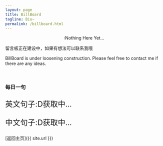 ```yaml
---
layout: page
title: BillBoard
tagline: Biu~
permalink: /billboard.html
---
```

<div style="text-align:center">:Nothing Here Yet...</div>
<p>留言板正在建设中，如果有想法可以联系我哦</p>
<p> BillBoard is under loosening construction. Please feel free to contact me if there are any ideas.</p><br>

### 每日一句
<div class="pfCustomCode" style="font-size: 18pt">
<p id="content_span">英文句子:D获取中...</p>
<p id="note_span">中文句子:D获取中...</p>
<script>//友情提示这玩意需要加载jQuery，因为金山词霸返回的这玩意是跨域访问得到的，native需要jsonp或者fetchAPI顶级用法
            //2024年1月更新，已接近支持原生运行了，采用了一点浏览器特性 ，使用fetchAP搞定了
            (function () {
              var script = document.createElement('script');
              script.src = 'https://open.iciba.com/dsapi/?callback=handleData';
              document.body.appendChild(script);
            })();
            function handleData(data) {
              console.log(data);
              if (typeof data !== "undefined" && typeof data.content === "string") {
                document.getElementById("content_span").innerHTML = data.content;
              }
              if (typeof data !== "undefined" && typeof data.note === "string") {
                document.getElementById("note_span").innerHTML = data.note;
              }
            }
</script>
</div>

[返回主页]({{ site.url }})